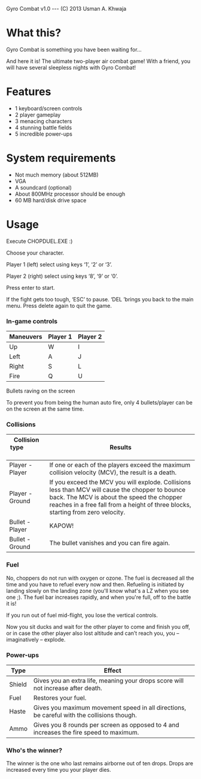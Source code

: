 Gyro Combat v1.0 --- (C) 2013 Usman A. Khwaja

# What this?

Gyro Combat is something you have been waiting for...

And here it is! The ultimate two-player air combat game! With a friend, you will have several sleepless nights with Gyro Combat!

# Features

- 1 keyboard/screen controls
- 2 player gameplay
- 3 menacing characters
- 4 stunning battle fields
- 5 incredible power-ups

# System requirements

- Not much memory (about 512MB)
- VGA
- A soundcard (optional)
- About 800MHz processor should be enough
- 60 MB hard/disk drive space

# Usage

Execute CHOPDUEL.EXE :)

Choose your character.

Player 1 (left) select using keys ‘1’, ‘2’ or ‘3’.

Player 2 (right) select using keys ‘8’, ‘9’ or ‘0’.

Press enter to start.

If the fight gets too tough, ‘ESC’ to pause. ‘DEL ’brings you back to the main menu. Press delete again to quit the game.

### In-game controls

| Maneuvers | Player 1 | Player 2 |
| --- | --- | --- |
| Up  | W   | I   |
| Left | A   | J   |
| Right | S   | L   |
| Fire | Q   | U   |

Bullets raving on the screen

To prevent you from being the human auto fire, only 4 bullets/player can be on the screen at the same time.

### Collisions 
| Collision type &nbsp; &nbsp; &nbsp; &nbsp; &nbsp; &nbsp; &nbsp; &nbsp; &nbsp; &nbsp; | Results |
| --- | --- |
| Player - Player | If one or each of the players exceed the maximum collision velocity (MCV), the result is a death. |
| Player - Ground | If you exceed the MCV you will explode. Collisions less than MCV will cause the chopper to bounce back. The MCV is about the speed the chopper reaches in a free fall from a height of three blocks, starting from zero velocity. |
| Bullet - Player | KAPOW! |
| Bullet - Ground | The bullet vanishes and you can fire again. |

### Fuel

No, choppers do not run with oxygen or ozone. The fuel is decreased all the time and you have to refuel every now and then. Refueling is initiated by landing slowly on the landing zone (you'll know what's a LZ when you see one ;). The fuel bar increases rapidly, and when you're full, off to the battle it is!

If you run out of fuel mid-flight, you lose the vertical controls.

Now you sit ducks and wait for the other player to come and finish you off, or in case the other player also lost altitude and can’t reach you, you – imaginatively – explode.

### Power-ups
| Type | Effect |
| --- | --- |
| Shield | Gives you an extra life, meaning your drops score will not increase after death. |
| Fuel | Restores your fuel. |
| Haste | Gives you maximum movement speed in all directions, be careful with the collisions though. |
| Ammo | Gives you 8 rounds per screen as opposed to 4 and increases the fire speed to maximum. |

### Who's the winner?

The winner is the one who last remains airborne out of ten drops. Drops are increased every time you your player dies.
